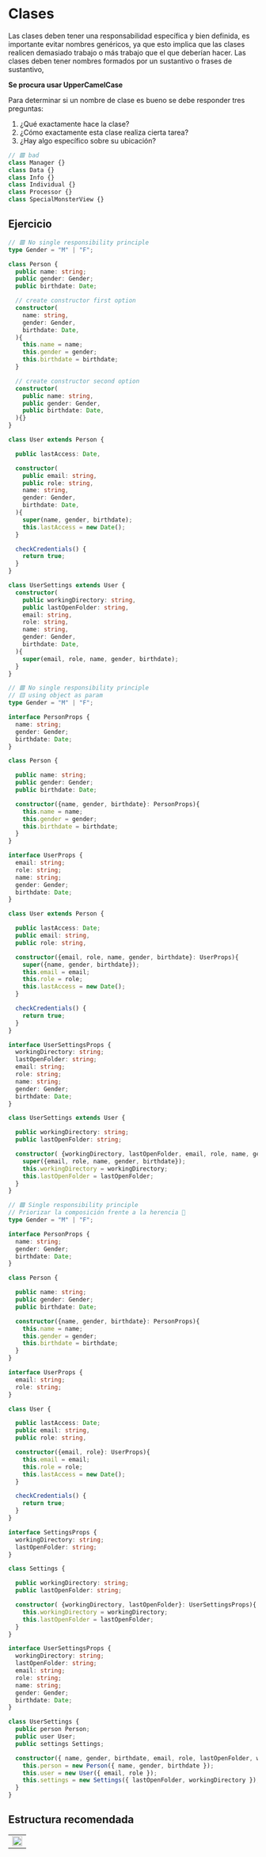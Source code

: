 # Clases

Las clases deben tener una responsabilidad específica y bien definida, es importante evitar nombres genéricos, ya que esto implica que las clases realicen demasiado trabajo o más trabajo que el que deberían hacer. Las clases deben tener nombres formados por un sustantivo o frases de sustantivo, 

**Se procura usar UpperCamelCase**

Para determinar si un nombre de clase es bueno se debe responder tres preguntas:

1. ¿Qué exactamente hace la clase?
2. ¿Cómo exactamente esta clase realiza cierta tarea?
3. ¿Hay algo específico sobre su ubicación?

```typescript
// 🟥 bad
class Manager {}
class Data {}
class Info {}
class Individual {}
class Processor {}
class SpecialMonsterView {}
```

## Ejercicio

```typescript
// 🟥 No single responsibility principle
type Gender = "M" | "F";

class Person {
  public name: string;
  public gender: Gender;
  public birthdate: Date;

  // create constructor first option
  constructor(
    name: string,
    gender: Gender,
    birthdate: Date,
  ){
    this.name = name;
    this.gender = gender;
    this.birthdate = birthdate;
  }

  // create constructor second option
  constructor(
    public name: string,
    public gender: Gender,
    public birthdate: Date,
  ){}
}

class User extends Person {

  public lastAccess: Date,

  constructor(
    public email: string,
    public role: string,
    name: string,
    gender: Gender,
    birthdate: Date,
  ){
    super(name, gender, birthdate);
    this.lastAccess = new Date();
  }

  checkCredentials() {
    return true;
  }
}

class UserSettings extends User {
  constructor(
    public workingDirectory: string,
    public lastOpenFolder: string,
    email: string,
    role: string,
    name: string,
    gender: Gender,
    birthdate: Date,
  ){
    super(email, role, name, gender, birthdate);
  }
}

```

```typescript
// 🟥 No single responsibility principle
// 🟨 using object as param
type Gender = "M" | "F";

interface PersonProps {
  name: string;
  gender: Gender;
  birthdate: Date;
}

class Person {

  public name: string;
  public gender: Gender;
  public birthdate: Date;

  constructor({name, gender, birthdate}: PersonProps){
    this.name = name;
    this.gender = gender;
    this.birthdate = birthdate;
  }
}

interface UserProps {
  email: string;
  role: string;
  name: string;
  gender: Gender;
  birthdate: Date;
}

class User extends Person {

  public lastAccess: Date;
  public email: string,
  public role: string,

  constructor({email, role, name, gender, birthdate}: UserProps){
    super({name, gender, birthdate});
    this.email = email;
    this.role = role;
    this.lastAccess = new Date();
  }

  checkCredentials() {
    return true;
  }
}

interface UserSettingsProps {
  workingDirectory: string;
  lastOpenFolder: string;
  email: string;
  role: string;
  name: string;
  gender: Gender;
  birthdate: Date;
}

class UserSettings extends User {

  public workingDirectory: string;
  public lastOpenFolder: string;

  constructor( {workingDirectory, lastOpenFolder, email, role, name, gender, birthdate}: UserSettingsProps){
    super({email, role, name, gender, birthdate});
    this.workingDirectory = workingDirectory;
    this.lastOpenFolder = lastOpenFolder;
  }
}
```

```typescript
// 🟩 Single responsibility principle
// Priorizar la composición frente a la herencia 🚀
type Gender = "M" | "F";

interface PersonProps {
  name: string;
  gender: Gender;
  birthdate: Date;
}

class Person {

  public name: string;
  public gender: Gender;
  public birthdate: Date;

  constructor({name, gender, birthdate}: PersonProps){
    this.name = name;
    this.gender = gender;
    this.birthdate = birthdate;
  }
}

interface UserProps {
  email: string;
  role: string;
}

class User {

  public lastAccess: Date;
  public email: string,
  public role: string,

  constructor({email, role}: UserProps){
    this.email = email;
    this.role = role;
    this.lastAccess = new Date();
  }

  checkCredentials() {
    return true;
  }
}

interface SettingsProps {
  workingDirectory: string;
  lastOpenFolder: string;
}

class Settings {

  public workingDirectory: string;
  public lastOpenFolder: string;

  constructor( {workingDirectory, lastOpenFolder}: UserSettingsProps){
    this.workingDirectory = workingDirectory;
    this.lastOpenFolder = lastOpenFolder;
  }
}

interface UserSettingsProps {
  workingDirectory: string;
  lastOpenFolder: string;
  email: string;
  role: string;
  name: string;
  gender: Gender;
  birthdate: Date;
}

class UserSettings {
  public person Person;
  public user User;
  public settings Settings;

  constructor({ name, gender, birthdate, email, role, lastOpenFolder, workingDirectory}: UserSettingsProps){
    this.person = new Person({ name, gender, birthdate });
    this.user = new User({ email, role });
    this.settings = new Settings({ lastOpenFolder, workingDirectory });
  }
}
```

## Estructura recomendada

<table>
  <tr>
    <td align="center" valign="center"><img src="./1.png" width="100%"></td>
  </tr>
 </table>